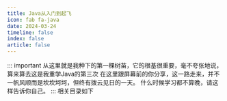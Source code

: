 ```yaml
---
title: Java从入门到起飞
icon: fab fa-java
date: 2024-03-24
timeline: false
index: false
article: false
---
```

::: important
从这里就是我种下的第一棵树苗，它的根基很重要，毫不夸张地说，算来算去这是我重学Java的第三次
在这里跟屏幕前的你分享，这一路走来，并不一帆风顺而是坎坎坷坷，但终有拨云见日的一天。
什么时候学习都不算晚，请这样告诉你自己。
:::
相关目录如下